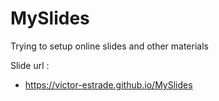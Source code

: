 # MySlides
Trying to setup online slides and other materials

Slide url :
- https://victor-estrade.github.io/MySlides